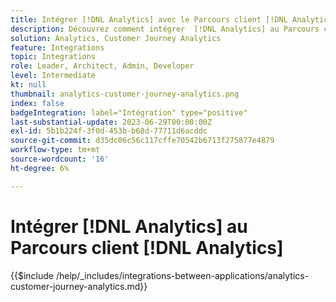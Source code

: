 ```yaml
---
title: Intégrer [!DNL Analytics] avec le Parcours client [!DNL Analytics]
description: Découvrez comment intégrer  [!DNL Analytics] au Parcours client [!DNL Analytics].
solution: Analytics, Customer Journey Analytics
feature: Integrations
topic: Integrations
role: Leader, Architect, Admin, Developer
level: Intermediate
kt: null
thumbnail: analytics-customer-journey-analytics.png
index: false
badgeIntegration: label="Intégration" type="positive"
last-substantial-update: 2023-06-29T00:00:00Z
exl-id: 5b1b224f-3f0d-453b-b68d-77711d6acddc
source-git-commit: d35dc06c56c117cffe70542b6713f275877e4879
workflow-type: tm+mt
source-wordcount: '16'
ht-degree: 6%

---
```


# Intégrer [!DNL Analytics] au Parcours client [!DNL Analytics]

{{$include /help/_includes/integrations-between-applications/analytics-customer-journey-analytics.md}}
